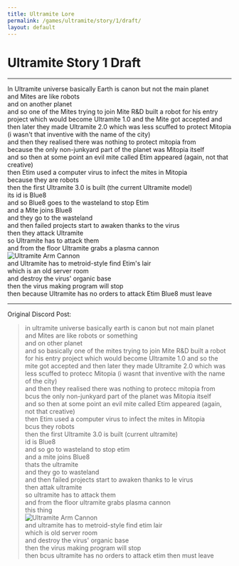 ```yaml
---
title: Ultramite Lore
permalink: /games/ultramite/story/1/draft/
layout: default
---
```


# Ultramite Story 1 Draft

---

In Ultramite universe basically Earth is canon but not the main planet  
and Mites are like robots  
and on another planet  
and so one of the Mites trying to join Mite R&D built a robot for his entry project which would become Ultramite 1.0
and the Mite got accepted
and then later they made Ultramite 2.0 which was less scuffed to protect Mitopia (i wasn't that inventive with the name of the city)  
and then they realised there was nothing to protect mitopia from  
because the only non-junkyard part of the planet was Mitopia itself  
and so then at some point an evil mite called Etim appeared (again, not that creative)  
then Etim used a computer virus to infect the mites in Mitopia  
because they are robots  
then the first Ultramite 3.0 is built (the current Ultramite model)  
its id is Blue8  
and so Blue8 goes to the wasteland to stop Etim  
and a Mite joins Blue8  
and they go to the wasteland  
and then failed projects start to awaken thanks to the virus  
then they attack Ultramite  
so Ultramite has to attack them  
and from the floor Ultramite grabs a plasma cannon  
![Ultramite Arm Cannon](https://cdn.discordapp.com/attachments/1024227866038255696/1024230752637947974/unknown.png)  
and Ultramite has to metroid-style find Etim's lair  
which is an old server room  
and destroy the virus' organic base  
then the virus making program will stop  
then because Ultramite has no orders to attack Etim Blue8 must leave  

---

Original Discord Post:  

> in ultramite universe basically earth is canon but not main planet  
and Mites are like robots or something  
and on other planet  
and so basically one of the mites trying to join Mite R&D built a robot for his entry project which would become Ultramite 1.0
and so the mite got accepted
and then later they made Ultramite 2.0 which was less scuffed to protecc Mitopia (i wasnt that inventive with the name of the city)  
and then they realised there was nothing to protecc mitopia from  
bcus the only non-junkyard part of the planet was Mitopia itself  
and so then at some point an evil mite called Etim appeared (again, not that creative)  
then Etim used a computer virus to infect the mites in Mitopia  
bcus they robots  
then the first Ultramite 3.0 is built (current ultramite)  
id is Blue8  
and so go to wasteland to stop etim  
and a mite joins Blue8  
thats the ultramite  
and they go to wasteland  
and then failed projects start to awaken thanks to le virus  
then attak ultramite  
so ultramite has to attack them  
and from the floor ultramite grabs plasma cannon  
this thing  
![Ultramite Arm Cannon](https://cdn.discordapp.com/attachments/1024227866038255696/1024230752637947974/unknown.png)  
and ultramite has to metroid-style find etim lair  
which is old server room  
and destroy the virus' organic base  
then the virus making program will stop  
then bcus ultramite has no orders to attack etim then must leave
